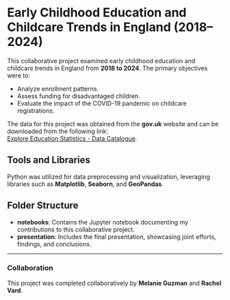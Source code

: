 # Early Childhood Education and Childcare Trends in England (2018–2024)

This collaborative project examined early childhood education and childcare trends in England from **2018 to 2024**. The primary objectives were to:

- Analyze enrollment patterns.
- Assess funding for disadvantaged children.
- Evaluate the impact of the COVID-19 pandemic on childcare registrations.

The data for this project was obtained from the **gov.uk** website and can be downloaded from the following link:  
[Explore Education Statistics - Data Catalogue](https://explore-education-statistics.service.gov.uk/data-catalogue?publicationId=0ce6a6c6-5451-4967-8dd4-2f4fa8131982&releaseId=a5f0aedf-703d-4ff8-28c4-08dc8a1d4d81&themeId=e6e31160-fe79-4556-f3a9-08d86094b9e8).

## Tools and Libraries

Python was utilized for data preprocessing and visualization, leveraging libraries such as **Matplotlib**, **Seaborn**, and **GeoPandas**.

## Folder Structure

- **notebooks**: Contains the Jupyter notebook documenting my contributions to this collaborative project.
- **presentation**: Includes the final presentation, showcasing joint efforts, findings, and conclusions.

---

### Collaboration  
This project was completed collaboratively by **Melanie Guzman** and **Rachel Vard**.  



